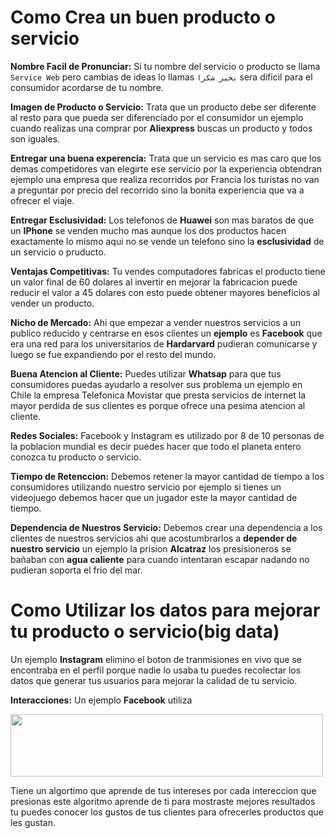 # Como Crea un buen producto o servicio

**Nombre Facil de Pronunciar:** Si tu nombre del servicio o producto se llama ``Service Web`` pero cambias de ideas lo llamas ```بخير شكرا``` sera dificil para el consumidor acordarse de tu nombre. 

**Imagen de Producto o Servicio:** Trata que un producto debe ser diferente al resto para que pueda ser diferenciado por el consumidor un ejemplo cuando realizas una comprar por **Aliexpress** buscas un producto y todos son iguales.

**Entregar una buena experencia:** Trata que un servicio es mas caro que los demas competidores van elegirte ese servicio por la experiencia obtendran ejemplo una empresa que realiza recorridos por Francia los turistas no van a preguntar por precio del recorrido sino la bonita experiencia que va a ofrecer el viaje. 

**Entregar Esclusividad:** Los telefonos de **Huawei** son mas baratos de que un **IPhone** se venden mucho mas aunque los dos productos hacen exactamente lo mismo aqui no se vende un telefono sino la **esclusividad** de un servicio o pruducto.

**Ventajas Competitivas:** Tu vendes computadores fabricas el producto tiene un valor final de 60 dolares al invertir en mejorar la fabricacion puede reducir el valor a 45 dolares con esto puede obtener mayores beneficios al vender un producto.

**Nicho de Mercado:** Ahi que empezar a vender nuestros servicios a un publico reducido y centrarse en esos clientes un **ejemplo** es **Facebook** que era una red para los universitarios de **Hardarvard** pudieran comunicarse y luego se fue expandiendo por el resto del mundo.

**Buena Atencion al Cliente:** Puedes utilizar **Whatsap** para que tus consumidores puedas ayudarlo a resolver sus problema un ejemplo en Chile la empresa Telefonica Movistar que presta servicios de internet la mayor perdida de sus clientes es porque ofrece una pesima atencion al cliente.

**Redes Sociales:** Facebook y Instagram es utilizado por 8 de 10 personas de la poblacion mundial es decir puedes hacer que todo el planeta entero conozca tu producto o servicio.

**Tiempo de Retenccion:** Debemos retener la mayor cantidad de tiempo a los consumidores utilizando nuestro servicio por ejemplo si tienes un videojuego debemos hacer que un jugador este la mayor cantidad de tiempo.

**Dependencia de Nuestros Servicio:** Debemos crear una dependencia a los clientes de nuestros servicios ahi que acostumbrarlos a **depender de nuestro servicio** un ejemplo  la prision **Alcatraz** los presisioneros se bañaban con **agua caliente** para cuando intentaran escapar nadando no pudieran soporta el frio del mar.

# Como Utilizar los datos para mejorar tu producto o servicio(big data)

Un ejemplo **Instagram** elimino el boton de tranmisiones en vivo que se encontraba en el perfil porque nadie lo usaba tu puedes recolectar los datos que generar tus usuarios para mejorar la calidad de tu servicio.

**Interacciones:** Un ejemplo **Facebook** utiliza 

<img src="https://github.com/IDiegoUlises/Ofrecer-un-Servicio-y-Analizar-los-Datos/blob/master/images/emoticon-facebook.gif" width="500" height="100" />

Tiene un algortimo que aprende de tus intereses por cada intereccion que presionas este algoritmo aprende de ti para mostraste mejores resultados tu puedes conocer los gustos de tus clientes para ofrecerles productos que les gustan.




